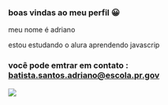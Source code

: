 ### boas vindas ao meu perfil 😀

meu nome é adriano

estou estudando o alura 
aprendendo javascrip


### você pode emtrar em contato : batista.santos.adriano@escola.pr.gov


![](https://tenor.com/pt-BR/view/thumbs-up-like-yellow-gif-15678264)
